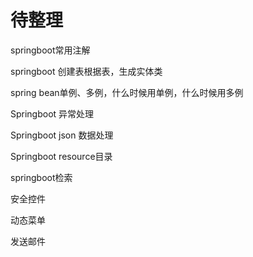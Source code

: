 # 待整理

springboot常用注解

springboot 创建表根据表，生成实体类

spring bean单例、多例，什么时候用单例，什么时候用多例

Springboot  异常处理

Springboot json 数据处理

Springboot resource目录

springboot检索

安全控件

动态菜单

发送邮件







